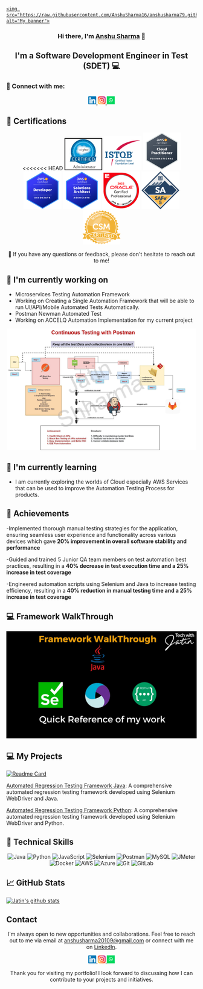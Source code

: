 <p align="center">
  <a href="https://www.linkedin.com/in/anshu-sharma16/" target="_blank" rel="noreferrer">

    <img src="https://raw.githubusercontent.com/AnshuSharma16/anshusharma79.github.io/main/images/Banner.png" alt="My banner">

  </a>
</p>

<h3 align="center">Hi there, I'm <a href="https://www.linkedin.com/in/anshu-sharma16/" target="_blank" rel="noreferrer">Anshu Sharma</a> 👋</h3>

<h2 align="center">I'm a Software Development Engineer in Test (SDET) 💻</h2>

### 🤝 Connect with me:

<p align="center">
  <a href="https://www.linkedin.com/in/jatinshharma//">
    <img src="https://raw.githubusercontent.com/AnshuSharma16/anshusharma79.github.io/main/images/linkedin.svg" alt="Anshu Sharma | LinkedIn" width="21px"/>
  </a>
  <a href="https://instagram.com/tech_with_jatin">
    <img src="https://raw.githubusercontent.com/AnshuSharma16/anshusharma79.github.io/main/images/instagram.svg" alt="Anshu | Instagram" width="21px"/>
  </a>
  <a href="https://wa.link/8nquvx">
    <img src="https://raw.githubusercontent.com/AnshuSharma16/anshusharma79.github.io/main/images/whatsapp.png" alt="Anshu | Whatsapp" width="21px"/>
  </a>
</p>
  
## 🥇 Certifications
<p align="center">
<<<<<<< HEAD
  <img src="https://raw.githubusercontent.com/AnshuSharma16/anshusharma79.github.io/main/images/Administrator.jpg" alt="Anshu | Administrator" width="100 px"/>
  <img src="https://raw.githubusercontent.com/AnshuSharma16/anshusharma79.github.io/main/images/ISTQB.png" alt="Anshu | ISTQB" width="100 px"/>
  <img src="https://raw.githubusercontent.com/AnshuSharma16/anshusharma79.github.io/main/images/aws-cp.png" alt="Anshu | AWS-CP" width="100 px"/>
  <img src="https://raw.githubusercontent.com/AnshuSharma16/anshusharma79.github.io/main/images/aws-dev.png" alt="Anshu | AWS-DEV" width="100 px"/>
  <img src="https://raw.githubusercontent.com/AnshuSharma16/anshusharma79.github.io/main/images/aws-sa.png" alt="Anshu | AWS-SA" width="100 px"/>
   <img src="https://raw.githubusercontent.com/AnshuSharma16/anshusharma79.github.io/main/images/ocpjp.png" alt="Anshu | AWS-SA" width="100 px"/>
    <img src="https://raw.githubusercontent.com/AnshuSharma16/anshusharma79.github.io/main/images/safe.png" alt="Anshu | AWS-SA" width="100 px"/>
     <img src="https://raw.githubusercontent.com/AnshuSharma16/anshusharma79.github.io/main/images/csm.webp" alt="Anshu | AWS-SA" width="100 px"/>
</p>

<p align="center">💬 If you have any questions or feedback, please don't hesitate to reach out to me!</p>

## 🔭 I'm currently working on

- Microservices Testing Automation Framework
- Working on Creating a Single Automation Framework that will be able to run UI/API/Mobile Automated Tests Automatically. 
- Postman Newman Automated Test 
- Working on ACCELQ Automation Implementation for my current project
<p align="center">    
<img src="https://raw.githubusercontent.com/AnshuSharma16/anshusharma79.github.io/main/images/postmanproject.jpg" alt="Jatin | Whatsapp" width="500px"/> </p>

## 🌱 I'm currently learning

- I am currently exploring the worlds of Cloud especially AWS Services that can be used to improve the Automation Testing Process for products. 


## 🥇 Achievements

-Implemented thorough manual testing strategies for the application, ensuring
seamless user experience and functionality across various devices which gave
<b>20% improvement in overall software stability and performance</b>

-Guided and trained 5 Junior QA team members on test automation best practices,
resulting in a  <b>40% decrease in test execution time and a 25% increase in test
coverage </b>

-Engineered automation scripts using Selenium and Java to increase testing
efficiency, resulting in a<b> 40% reduction in manual testing time and a 25% increase
in test coverage</b>


## 💻 Framework WalkThrough
[![Test Automation Framework Video](https://raw.githubusercontent.com/AnshuSharma16/anshusharma79.github.io/main/images/thumbnail.jpg)](https://youtu.be/BCaqX6XCKhw)

## 💻 My Projects 

[![Readme Card](https://github-readme-stats.vercel.app/api/pin/?username=anshusharma79&repo=AutomationFramework)](https://github.com/AnshuSharma16AutomationFramework)

[Automated Regression Testing Framework Java](https://github.com/AnshuSharma16): A comprehensive automated regression testing framework developed using Selenium WebDriver and Java.

[Automated Regression Testing Framework Python](https://github.com/AnshuSharma16): A comprehensive automated regression testing framework developed using Selenium WebDriver and Python.


## 💼 Technical Skills

<p align="center">
  <img src="https://img.shields.io/badge/Java-007396?style=for-the-badge&logo=java&logoColor=white" alt="Java">
  <img src="https://img.shields.io/badge/Python-3776AB?style=for-the-badge&logo=python&logoColor=white" alt="Python">
  <img src="https://img.shields.io/badge/JavaScript-F7DF1E?style=for-the-badge&logo=javascript&logoColor=black" alt="JavaScript">
  <img src="https://img.shields.io/badge/Selenium-43B02A?style=for-the-badge&logo=selenium&logoColor=white" alt="Selenium">
  <img src="https://img.shields.io/badge/Postman-FF6C37?style=for-the-badge&logo=postman&logoColor=white" alt="Postman">
  <img src="https://img.shields.io/badge/MySQL-4479A1?style=for-the-badge&logo=mysql&logoColor=white" alt="MySQL">
  <img src="https://img.shields.io/badge/JMeter-D22128?style=for-the-badge&logo=apache%20jmeter&logoColor=white" alt="JMeter">
  <img src="https://img.shields.io/badge/Docker-2496ED?style=for-the-badge&logo=docker&logoColor=white" alt="Docker">
  <img src="https://img.shields.io/badge/AWS-232F3E?style=for-the-badge&logo=amazon-aws&logoColor=white" alt="AWS">
  <img src="https://img.shields.io/badge/Azure-0089D6?style=for-the-badge&logo=microsoft-azure&logoColor=white" alt="Azure">
  <img src="https://img.shields.io/badge/Git-F05032?style=for-the-badge&logo=git&logoColor=white" alt="Git">
  <img src="https://img.shields.io/badge/GitLab-FCA121?style=for-the-badge&logo=gitlab&logoColor=white" alt="GitLab">
</p>

## 📈 GitHub Stats 

[![Jatin's github stats](https://github-readme-stats.vercel.app/api?username=anshusharma79)](https://github.com/anshusharma79)


## Contact

<p align="center">I'm always open to new opportunities and collaborations. Feel free to reach out to me via email at <a href="mailto:anshusharma20109@gmail.com">anshusharma20109@gmail.com</a> or connect with me on <a href="https://www.linkedin.com/in/yourprofile">LinkedIn</a>.</p>

<p align="center">
  <a href="https://www.linkedin.com/in/jatinshharma//">
    <img src="https://raw.githubusercontent.com/AnshuSharma16/anshusharma79.github.io/main/images/linkedin.svg" alt="Jatin Shharma | LinkedIn" width="21px"/>
  </a>
  <a href="https://instagram.com/tech_with_jatin">
    <img src="https://raw.githubusercontent.com/AnshuSharma16/anshusharma79.github.io/main/images/instagram.svg" alt="Jatin | Instagram" width="21px"/>
  </a>
  <a href="https://wa.link/8nquvx">
    <img src="https://raw.githubusercontent.com/AnshuSharma16/anshusharma79.github.io/main/images/whatsapp.png" alt="Jatin | Whatsapp" width="21px"/>
  </a>
</p>
  

<p align="center">Thank you for visiting my portfolio! I look forward to discussing how I can contribute to your projects and initiatives.</p>
